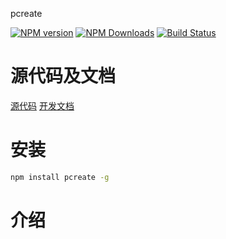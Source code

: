 pcreate

[![NPM version][npm-image]][npm-url]
[![NPM Downloads][downloads-image]][npm-url]
[![Build Status](https://travis-ci.org/heifade/pcreate.svg?branch=master)](https://travis-ci.org/heifade/pcreate)

[npm-image]: https://img.shields.io/npm/v/pcreate.svg?style=flat-square
[npm-url]: https://npmjs.org/package/pcreate
[downloads-image]: https://img.shields.io/npm/dm/pcreate.svg

# 源代码及文档
[源代码](https://github.com/heifade/pcreate)
[开发文档](https://heifade.github.io/pcreate/)

# 安装
```bash
npm install pcreate -g
```

# 介绍
